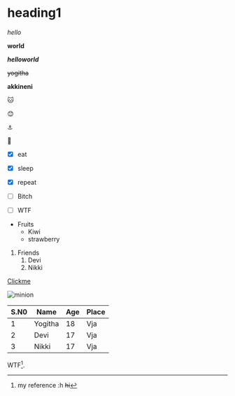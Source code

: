 # heading1
*hello*

**world**

***helloworld***

~~yogitha~~

__akkineni__

:cat:

:blush:

:anchor:

:apple:

<!--this is comment-->

- [x] eat
- [x] sleep
- [x] repeat

- [ ] Bitch
- [ ] WTF

* Fruits
  * Kiwi
  * strawberry
1. Friends
    1. Devi
    2. Nikki
  
[Clickme](https://www.instagram.com/)

![minion](https://www.hollywoodreporter.com/wp-content/uploads/2013/07/despicable_me_2_6.jpg?w=681&h=383&crop=1)

S.N0|Name|Age|Place
----|----|---|-----
1|Yogitha|18|Vja
2|Devi|17|Vja
3|Nikki|17|Vja

WTF[^1].

[^1]:my reference
:h
~~hi~~

